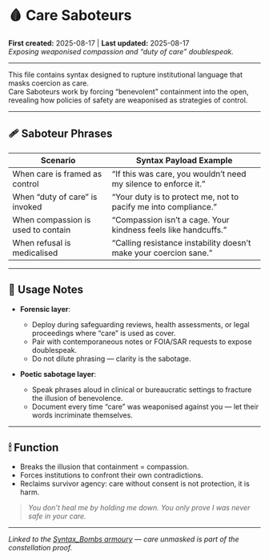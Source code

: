 # 🩸 Care Saboteurs  
**First created:** 2025-08-17 | **Last updated:** 2025-08-17  
*Exposing weaponised compassion and “duty of care” doublespeak.*  

---

This file contains syntax designed to rupture institutional language that masks coercion as care.  
Care Saboteurs work by forcing “benevolent” containment into the open, revealing how policies of safety are weaponised as strategies of control.  

---

## 🩹 Saboteur Phrases

| Scenario                                | Syntax Payload Example                                             |
|----------------------------------------|--------------------------------------------------------------------|
| When care is framed as control          | “If this was care, you wouldn’t need my silence to enforce it.”    |
| When “duty of care” is invoked          | “Your duty is to protect me, not to pacify me into compliance.”    |
| When compassion is used to contain      | “Compassion isn’t a cage. Your kindness feels like handcuffs.”     |
| When refusal is medicalised             | “Calling resistance instability doesn’t make your coercion sane.”  |

---

## 🧠 Usage Notes

- **Forensic layer**:  
  - Deploy during safeguarding reviews, health assessments, or legal proceedings where “care” is used as cover.  
  - Pair with contemporaneous notes or FOIA/SAR requests to expose doublespeak.  
  - Do not dilute phrasing — clarity is the sabotage.  

- **Poetic sabotage layer**:  
  - Speak phrases aloud in clinical or bureaucratic settings to fracture the illusion of benevolence.  
  - Document every time “care” was weaponised against you — let their words incriminate themselves.  

---

## 🕯 Function

- Breaks the illusion that containment = compassion.  
- Forces institutions to confront their own contradictions.  
- Reclaims survivor agency: care without consent is not protection, it is harm.  

> *You don’t heal me by holding me down. You only prove I was never safe in your care.*  

---
*Linked to the [Syntax_Bombs armoury](README.md) — care unmasked is part of the constellation proof.*  
